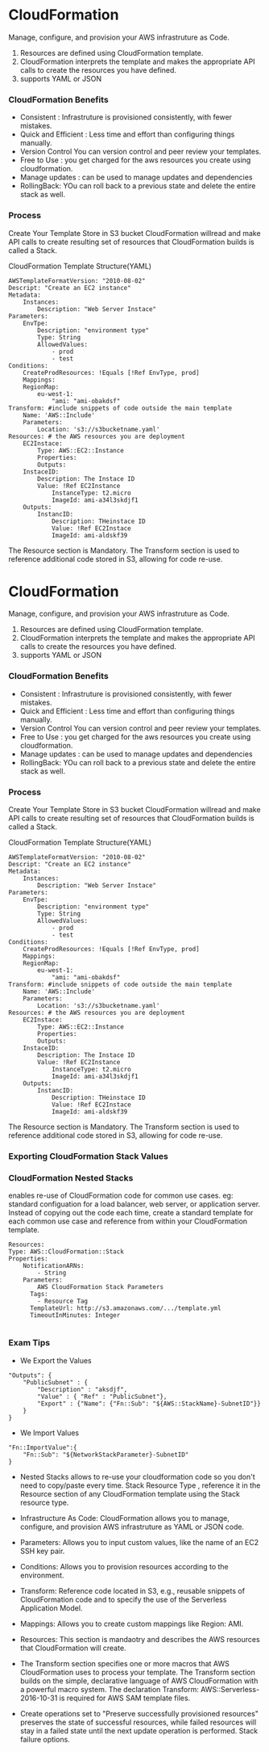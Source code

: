 # CloudFormation
Manage, configure, and provision your AWS infrastruture as Code.

1) Resources are defined using CloudFormation template.
2) CloudFormation interprets the template and makes the appropriate API calls to create the resources you have defined.
3) supports YAML or JSON

### CloudFormation Benefits
* Consistent : Infrastruture is provisioned consistently, with fewer mistakes.
* Quick and Efficient : Less time and effort than configuring things manually.
* Version Control
You can version control and peer review your templates.
* Free to Use : you get charged for the aws resources you create using cloudformation.
* Manage updates : can be used to manage updates and dependencies
* RollingBack: YOu can roll back to a previous state and delete the entire stack as well.

### Process
Create Your Template
Store in S3 bucket
CloudFormation willread and make API calls to create
resulting set of resources that CloudFormation builds is called a Stack.


CloudFormation Template Structure(YAML)
```
AWSTemplateFormatVersion: "2010-08-02"
Descript: "Create an EC2 instance"
Metadata: 
    Instances:
        Description: "Web Server Instace"
Parameters: 
    EnvTpe:
        Description: "environment type"
        Type: String
        AllowedValues: 
            - prod
            - test
Conditions: 
    CreateProdResources: !Equals [!Ref EnvType, prod]
    Mappings:
    RegionMap:
        eu-west-1:
            "ami: "ami-obakdsf"
Transform: #include snippets of code outside the main template
    Name: 'AWS::Include'
    Parameters: 
        Location: 's3://s3bucketname.yaml'
Resources: # the AWS resources you are deployment
    EC2Instace: 
        Type: AWS::EC2::Instance
        Properties:
        Outputs:
    InstaceID:
        Description: The Instace ID
        Value: !Ref EC2Instance
            InstanceType: t2.micro
            ImageId: ami-a34l3skdjf1
    Outputs:
        InstancID:
            Description: THeinstace ID
            Value: !Ref EC2Instace
            ImageId: ami-aldskf39    

```

The Resource section is Mandatory. The Transform section is used to reference additional code stored in S3, allowing for code re-use.
# CloudFormation
Manage, configure, and provision your AWS infrastruture as Code.

1) Resources are defined using CloudFormation template.
2) CloudFormation interprets the template and makes the appropriate API calls to create the resources you have defined.
3) supports YAML or JSON

### CloudFormation Benefits
* Consistent : Infrastruture is provisioned consistently, with fewer mistakes.
* Quick and Efficient : Less time and effort than configuring things manually.
* Version Control
You can version control and peer review your templates.
* Free to Use : you get charged for the aws resources you create using cloudformation.
* Manage updates : can be used to manage updates and dependencies
* RollingBack: YOu can roll back to a previous state and delete the entire stack as well.

### Process
Create Your Template
Store in S3 bucket
CloudFormation willread and make API calls to create
resulting set of resources that CloudFormation builds is called a Stack.


CloudFormation Template Structure(YAML)
```
AWSTemplateFormatVersion: "2010-08-02"
Descript: "Create an EC2 instance"
Metadata: 
    Instances:
        Description: "Web Server Instace"
Parameters: 
    EnvTpe:
        Description: "environment type"
        Type: String
        AllowedValues: 
            - prod
            - test
Conditions: 
    CreateProdResources: !Equals [!Ref EnvType, prod]
    Mappings:
    RegionMap:
        eu-west-1:
            "ami: "ami-obakdsf"
Transform: #include snippets of code outside the main template
    Name: 'AWS::Include'
    Parameters: 
        Location: 's3://s3bucketname.yaml'
Resources: # the AWS resources you are deployment
    EC2Instace: 
        Type: AWS::EC2::Instance
        Properties:
        Outputs:
    InstaceID:
        Description: The Instace ID
        Value: !Ref EC2Instance
            InstanceType: t2.micro
            ImageId: ami-a34l3skdjf1
    Outputs:
        InstancID:
            Description: THeinstace ID
            Value: !Ref EC2Instace
            ImageId: ami-aldskf39    

```

The Resource section is Mandatory. The Transform section is used to reference additional code stored in S3, allowing for code re-use.


### Exporting CloudFormation Stack Values


### CloudFormation Nested Stacks
enables re-use of CloudFormation code for common use cases. eg: standard configuation for a load balancer, web server, or application server.
Instead of copying out the code each time, create a standard template for each common use case and reference from within your CloudFormation template.
```
Resources:
Type: AWS::CloudFormation::Stack
Properties:
    NotificationARNs:
        - String
    Parameters:
        AWS CloudFormation Stack Parameters
      Tags:
        - Resource Tag
      TemplateUrl: http://s3.amazonaws.com/.../template.yml
      TimeoutInMinutes: Integer


```

### Exam Tips
* We Export the Values 
```
"Outputs": {
    "PublicSubnet" : {
        "Description" : "aksdjf",
        "Value" : { "Ref" : "PublicSubnet"},
        "Export" : {"Name": {"Fn::Sub": "${AWS::StackName}-SubnetID"}}
    }
}
```
* We Import Values
```
"Fn::ImportValue":{
    "Fn::Sub": "${NetworkStackParameter}-SubnetID"
}
```
* Nested Stacks allows to re-use your cloudformation code so you don't need to copy/paste every time. Stack Resource Type , reference it in the Resource section of any CloudFormation template using the Stack resource type.

* Infrastructure As Code: CloudFormation allows you to manage, configure, and provision AWS infrastruture as YAML or JSON code.
* Parameters: Allows you to input custom values, like the name of an EC2 SSH key pair.
* Conditions: Allows you to provision resources according to the environment.
* Transform: Reference code located in S3, e.g., reusable snippets of CloudFormation code and to specify the use of the Serverless Application Model.
* Mappings: Allows you to create custom mappings like Region: AMI.
* Resources: This section is mandaotry and describes the AWS resources that CloudFormation will create.


* The Transform section specifies one or more macros that AWS CloudFormation uses to process your template. The Transform section builds on the simple, declarative language of AWS CloudFormation with a powerful macro system. The declaration Transform: AWS::Serverless-2016-10-31 is required for AWS SAM template files.

* Create operations set to "Preserve successfully provisioned resources" preserves the state of successful resources, while failed resources will stay in a failed state until the next update operation is performed. Stack failure options.
